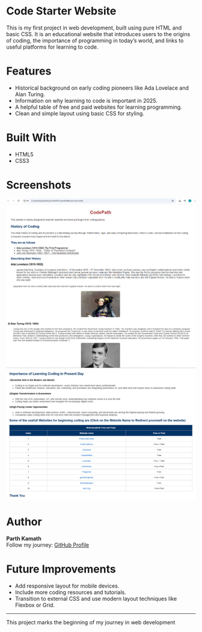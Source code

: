 # Code Starter Website

This is my first project in web development, built using pure HTML and basic CSS. It is an educational website that introduces users to the origins of coding, the importance of programming in today’s world, and links to useful platforms for learning to code.

# Features

- Historical background on early coding pioneers like Ada Lovelace and Alan Turing.
- Information on why learning to code is important in 2025.
- A helpful table of free and paid websites for learning programming.
- Clean and simple layout using basic CSS for styling.

# Built With

- HTML5
- CSS3

# Screenshots

![Screenshot of the website 1](SS1.png)
![Screenshot of the website 2](SS2.png)
![Screenshot of the website 3](SS3.png)
![Screenshot of the website 4](SS4.png)

# Author

**Parth Kamath**  
Follow my journey: [GitHub Profile](https://github.com/ParthK604)

# Future Improvements

- Add responsive layout for mobile devices.
- Include more coding resources and tutorials.
- Transition to external CSS and use modern layout techniques like Flexbox or Grid.

---

This project marks the beginning of my journey in web development 
